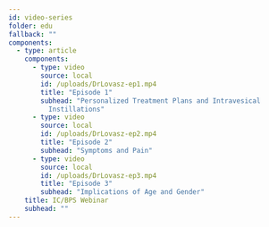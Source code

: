 ```yaml
---
id: video-series
folder: edu
fallback: ""
components:
  - type: article
    components:
      - type: video
        source: local
        id: /uploads/DrLovasz-ep1.mp4
        title: "Episode 1"
        subhead: "Personalized Treatment Plans and Intravesical
          Instillations"
      - type: video
        source: local
        id: /uploads/DrLovasz-ep2.mp4
        title: "Episode 2"
        subhead: "Symptoms and Pain"
      - type: video
        source: local
        id: /uploads/DrLovasz-ep3.mp4
        title: "Episode 3"
        subhead: "Implications of Age and Gender"
    title: IC/BPS Webinar
    subhead: ""
---
```

